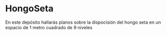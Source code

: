 # HongoSeta

En este depósito hallarás planos sobre la dispocisión del hongo seta en un espacio de 1 metro cuadrado de 9 niveles
